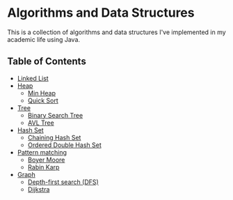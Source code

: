 # Algorithms and Data Structures
This is a collection of algorithms and data structures I've implemented in my academic life using Java. 

## Table of Contents

- [Linked List](https://github.com/Babior/Algorithms-DataStructures/blob/main/LinkedList/src/com/company/MyLinkedList.java)
- [Heap]()
  - [Min Heap](https://github.com/Babior/Algorithms-DataStructures/blob/main/MinHeap/src/minheap/MinHeap.java)
  - [Quick Sort]([https://pages.github.com/](https://github.com/Babior/Algorithms-DataStructures/blob/main/QuickSort/src/QuickSort.java))
- [Tree](https://pages.github.com/)
  - [Binary Search Tree](https://pages.github.com/)
  - [AVL Tree](https://pages.github.com/)
- [Hash Set](https://pages.github.com/)
  - [Chaining Hash Set](https://pages.github.com/)
  - [Ordered Double Hash Set](https://pages.github.com/)
- [Pattern matching](https://pages.github.com/)
  - [Boyer Moore](https://pages.github.com/)
  - [Rabin Karp](https://pages.github.com/)
- [Graph](https://pages.github.com/)
  - [Depth-first search (DFS)](https://pages.github.com/)
  - [Dijkstra](https://pages.github.com/)
